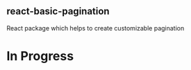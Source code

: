 ## react-basic-pagination
React package which helps to create customizable pagination
# In Progress
